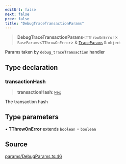 ```yaml
---
editUrl: false
next: false
prev: false
title: "DebugTraceTransactionParams"
---
```


> **DebugTraceTransactionParams**\<`TThrowOnError`\>: `BaseParams`\<`TThrowOnError`\> & [`TraceParams`](/reference/tevm/actions-types/type-aliases/traceparams/) & `object`

Params taken by `debug_traceTransaction` handler

## Type declaration

### transactionHash

> **transactionHash**: [`Hex`](/reference/tevm/actions-types/type-aliases/hex/)

The transaction hash

## Type parameters

• **TThrowOnError** extends `boolean` = `boolean`

## Source

[params/DebugParams.ts:46](https://github.com/evmts/tevm-monorepo/blob/main/packages/actions-types/src/params/DebugParams.ts#L46)

